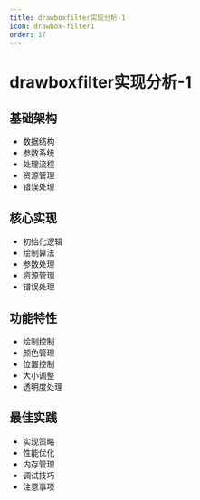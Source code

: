 ```yaml
---
title: drawboxfilter实现分析-1
icon: drawbox-filter1
order: 17
---
```


# drawboxfilter实现分析-1

## 基础架构
- 数据结构
- 参数系统
- 处理流程
- 资源管理
- 错误处理

## 核心实现
- 初始化逻辑
- 绘制算法
- 参数处理
- 资源管理
- 错误处理

## 功能特性
- 绘制控制
- 颜色管理
- 位置控制
- 大小调整
- 透明度处理

## 最佳实践
- 实现策略
- 性能优化
- 内存管理
- 调试技巧
- 注意事项
